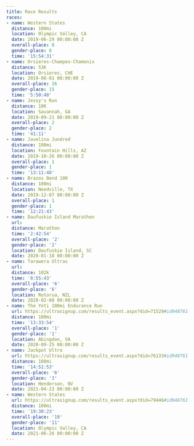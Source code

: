 ```yaml
---
title: Race Results
races:
- name: Western States
  distance: 100mi
  location: Olympic Valley, CA
  date: 2019-06-29 00:00:00 Z
  overall-place: 8
  gender-place: 8
  time: '15:54:31'
- name: Orsieres-Champex-Chamonix
  distance: 53K
  location: Orsieres, CHE
  date: 2019-08-01 00:00:00 Z
  overall-place: 16
  gender-place: 15
  time: '5:50:48'
- name: Jessy's Run
  distance: 10K
  location: Savannah, GA
  date: 2019-09-21 00:00:00 Z
  overall-place: 2
  gender-place: 2
  time: '41:11'
- name: Javelina Jundred
  distance: 100mi
  location: Fountain Hills, AZ
  date: 2019-10-26 00:00:00 Z
  overall-place: 1
  gender-place: 1
  time: '13:11:48'
- name: Brazos Bend 100
  distance: 100mi
  location: Needville, TX
  date: 2019-12-07 00:00:00 Z
  overall-place: 1
  gender-place: 1
  time: '12:21:43'
- name: Daufuskie Island Marathon
  url: 
  distance: Marathon
  time: '2:42:54'
  overall-place: '2'
  gender-place: '2'
  location: Daufuskie Island, SC
  date: 2020-01-18 00:00:00 Z
- name: Tarawera Ultras
  url: 
  distance: 102k
  time: '8:55:43'
  overall-place: '6'
  gender-place: '6'
  location: Rotorua, NZL
  date: 2020-02-08 00:00:00 Z
- name: The Yeti 100mi Endurance Run
  url: https://ultrasignup.com/results_event.aspx?did=71529#id948761
  distance: 100mi
  time: '13:33:54'
  overall-place: '1'
  gender-place: '1'
  location: Abingdon, VA
  date: 2020-09-25 00:00:00 Z
- name: Jackpot Ultra
  url: https://ultrasignup.com/results_event.aspx?did=76133#id948761
  distance: 100mi
  time: '14:51:53'
  overall-place: '6'
  gender-place: '3'
  location: Henderson, NV
  date: 2021-04-23 00:00:00 Z
- name: Western States
  url: https://ultrasignup.com/results_event.aspx?did=79446#id948761
  distance: 100mi
  time: '19:30:23'
  overall-place: '19'
  gender-place: '11'
  location: Olympic Valley, CA
  date: 2021-06-26 00:00:00 Z
---
```


